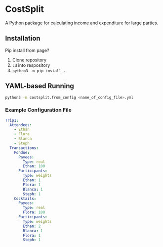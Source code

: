 # CostSplit
A Python package for calculating income and expenditure for large parties.

## Installation
Pip install from page?

1. Clone repository
2. `cd` into respository
3. `python3 -m pip install .`

## YAML-based Running
```bash
python3 -m costsplit.from_config <name_of_config_file>.yml
```
### Example Configuration File
```yaml
Trip1:
  Attendees:
    - Ethan
    - Flora
    - Blanca
    - Steph
  Transactions:
    Fondue:
      Payees: 
        Type: real
        Ethan: 100
      Participants:
        Type: weights
        Ethan: 1
        Flora: 1
        Blanca: 1
        Steph: 1
    Cocktails:
      Payees:
        Type: real
        Flora: 100
      Participants:
        Type: weights
        Ethan: 2
        Blanca: 1
        Flora: 1
        Steph: 1
```

